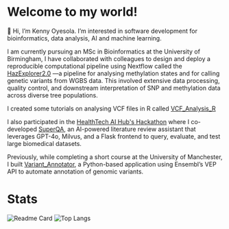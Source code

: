 # Welcome to my world!

👋 Hi, I’m Kenny Oyesola. I’m interested in software development for bioinformatics, data analysis, AI and machine learning.


I am currently pursuing an MSc in Bioinformatics at the University of Birmingham, I have collaborated with colleagues to design and deploy a reproducible computational pipeline using Nextflow called the [HazExplorer2.0](https://github.com/0m0kenny/oak) —a pipeline for analysing methylation states and for calling genetic variants from WGBS data. This involved extensive data processing, quality control, and downstream interpretation of SNP and methylation data across diverse tree populations.

I created some tutorials on analysing VCF files in R called [VCF_Analysis_R](https://github.com/0m0kenny/VCF_Analysis_R)

I also participated in the [HealthTech AI Hub's Hackathon](https://www.linkedin.com/company/healthtech-ai-hub/) where I co-developed [SuperQA](https://github.com/Eileenyuu/SuperQA), an AI-powered literature review assistant that leverages GPT-4o, Milvus, and a Flask frontend to query, evaluate, and test large biomedical datasets. 

Previously, while completing a short course at the University of Manchester, I built [Variant_Annotator](https://github.com/0m0kenny/Variant_Annotator), a Python-based application using Ensembl’s VEP API to automate annotation of genomic variants. 




# Stats
![Readme Card](https://github-readme-stats-beta-six-93.vercel.app/api?username=0m0kenny&repo=github-readme-stats&extraparamstoupdatecache3)
![Top Langs](https://github-readme-stats-beta-six-93.vercel.app/api/top-langs?username=0m0kenny&langs_count=8&layout=compact&extraparamstoupdatecache3)

<!---
0m0kenny/0m0kenny is a ✨ special ✨ repository because its `README.md` (this file) appears on your GitHub profile.
You can click the Preview link to take a look at your changes.
--->
